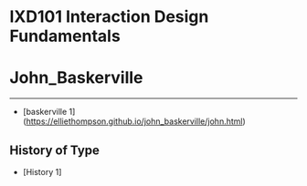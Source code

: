 IXD101 Interaction Design Fundamentals
======================================

# John_Baskerville 
------------------
- [baskerville 1] (https://elliethompson.github.io/john_baskerville/john.html)



History of Type
---------------
- [History 1]